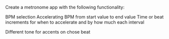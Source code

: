 Create a metronome app with the following functionality:

BPM selection
Accelerating BPM from start value to end value
Time or beat increments for when to accelerate and by how much each interval

Different tone for accents on chose beat
